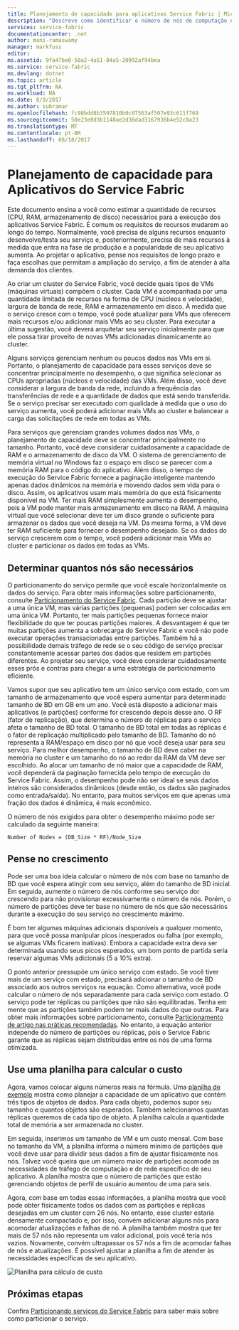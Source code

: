```yaml
---
title: Planejamento de capacidade para aplicativos Service Fabric | Microsoft Docs
description: "Descreve como identificar o número de nós de computação necessários para um aplicativo do Service Fabric"
services: service-fabric
documentationcenter: .net
author: mani-ramaswamy
manager: markfuss
editor: 
ms.assetid: 9fa47be0-50a2-4a51-84a5-20992af94bea
ms.service: service-fabric
ms.devlang: dotnet
ms.topic: article
ms.tgt_pltfrm: NA
ms.workload: NA
ms.date: 8/9/2017
ms.author: subramar
ms.openlocfilehash: fc98bdd8b3597810b0c07563af507e93c611f769
ms.sourcegitcommit: 50e23e8d3b1148ae2d36dad3167936b4e52c8a23
ms.translationtype: MT
ms.contentlocale: pt-BR
ms.lasthandoff: 08/18/2017
---
```

# <a name="capacity-planning-for-service-fabric-applications"></a>Planejamento de capacidade para Aplicativos do Service Fabric
Este documento ensina a você como estimar a quantidade de recursos (CPU, RAM, armazenamento de disco) necessários para a execução dos aplicativos Service Fabric. É comum os requisitos de recursos mudarem ao longo do tempo. Normalmente, você precisa de alguns recursos enquanto desenvolve/testa seu serviço e, posteriormente, precisa de mais recursos à medida que entra na fase de produção e a popularidade de seu aplicativo aumenta. Ao projetar o aplicativo, pense nos requisitos de longo prazo e faça escolhas que permitam a ampliação do serviço, a fim de atender à alta demanda dos clientes.

 Ao criar um cluster do Service Fabric, você decide quais tipos de VMs (máquinas virtuais) compõem o cluster. Cada VM é acompanhada por uma quantidade limitada de recursos na forma de CPU (núcleos e velocidade), largura de banda de rede, RAM e armazenamento em disco. À medida que o serviço cresce com o tempo, você pode atualizar para VMs que oferecem mais recursos e/ou adicionar mais VMs ao seu cluster. Para executar a última sugestão, você deverá arquitetar seu serviço inicialmente para que ele possa tirar proveito de novas VMs adicionadas dinamicamente ao cluster.

Alguns serviços gerenciam nenhum ou poucos dados nas VMs em si. Portanto, o planejamento de capacidade para esses serviços deve se concentrar principalmente no desempenho, o que significa selecionar as CPUs apropriadas (núcleos e velocidade) das VMs. Além disso, você deve considerar a largura de banda da rede, incluindo a frequência das transferências de rede e a quantidade de dados que está sendo transferida. Se o serviço precisar ser executado com qualidade à medida que o uso do serviço aumenta, você poderá adicionar mais VMs ao cluster e balancear a carga das solicitações de rede em todas as VMs.

Para serviços que gerenciam grandes volumes dados nas VMs, o planejamento de capacidade deve se concentrar principalmente no tamanho. Portanto, você deve considerar cuidadosamente a capacidade de RAM e o armazenamento de disco da VM. O sistema de gerenciamento de memória virtual no Windows faz o espaço em disco se parecer com a memória RAM para o código do aplicativo. Além disso, o tempo de execução do Service Fabric fornece a paginação inteligente mantendo apenas dados dinâmicos na memória e movendo dados sem vida para o disco. Assim, os aplicativos usam mais memória do que está fisicamente disponível na VM. Ter mais RAM simplesmente aumenta o desempenho, pois a VM pode manter mais armazenamento em disco na RAM. A máquina virtual que você selecionar deve ter um disco grande o suficiente para armazenar os dados que você deseja na VM. Da mesma forma, a VM deve ter RAM suficiente para fornecer o desempenho desejado. Se os dados do serviço crescerem com o tempo, você poderá adicionar mais VMs ao cluster e particionar os dados em todas as VMs.

## <a name="determine-how-many-nodes-you-need"></a>Determinar quantos nós são necessários
O particionamento do serviço permite que você escale horizontalmente os dados do serviço. Para obter mais informações sobre particionamento, consulte [Particionamento do Service Fabric](service-fabric-concepts-partitioning.md). Cada partição deve se ajustar a uma única VM, mas várias partições (pequenas) podem ser colocadas em uma única VM. Portanto, ter mais partições pequenas fornece maior flexibilidade do que ter poucas partições maiores. A desvantagem é que ter muitas partições aumenta a sobrecarga do Service Fabric e você não pode executar operações transacionadas entre partições. Também há a possibilidade demais tráfego de rede se o seu código de serviço precisar constantemente acessar partes dos dados que residem em partições diferentes. Ao projetar seu serviço, você deve considerar cuidadosamente esses prós e contras para chegar a uma estratégia de particionamento eficiente.

Vamos supor que seu aplicativo tem um único serviço com estado, com um tamanho de armazenamento que você espera aumentar para determinado tamanho de BD em GB em um ano. Você está disposto a adicionar mais aplicativos (e partições) conforme for crescendo depois desse ano.  O RF (fator de replicação), que determina o número de réplicas para o serviço afeta o tamanho de BD total. O tamanho de BD total em todas as réplicas é o fator de replicação multiplicado pelo tamanho de BD.  Tamanho do nó representa a RAM/espaço em disco por nó que você deseja usar para seu serviço. Para melhor desempenho, o tamanho de BD deve caber na memória no cluster e um tamanho do nó ao redor da RAM da VM deve ser escolhido. Ao alocar um tamanho de nó maior que a capacidade de RAM, você dependerá da paginação fornecida pelo tempo de execução do Service Fabric. Assim, o desempenho pode não ser ideal se seus dados inteiros são considerados dinâmicos (desde então, os dados são paginados como entrada/saída). No entanto, para muitos serviços em que apenas uma fração dos dados é dinâmica, é mais econômico.

O número de nós exigidos para obter o desempenho máximo pode ser calculado da seguinte maneira:

```
Number of Nodes = (DB_Size * RF)/Node_Size

```


## <a name="account-for-growth"></a>Pense no crescimento
Pode ser uma boa ideia calcular o número de nós com base no tamanho de BD que você espera atingir com seu serviço, além do tamanho de BD inicial. Em seguida, aumente o número de nós conforme seu serviço dor crescendo para não provisionar excessivamente o número de nós. Porém, o número de partições deve ter base no número de nós que são necessários durante a execução do seu serviço no crescimento máximo.

É bom ter algumas máquinas adicionais disponíveis a qualquer momento, para que você possa manipular picos inesperados ou falha (por exemplo, se algumas VMs ficarem inativas).  Embora a capacidade extra deva ser determinada usando seus picos esperados, um bom ponto de partida seria reservar algumas VMs adicionais (5 a 10% extra).

O ponto anterior pressupõe um único serviço com estado. Se você tiver mais de um serviço com estado, precisará adicionar o tamanho de BD associado aos outros serviços na equação. Como alternativa, você pode calcular o número de nós separadamente para cada serviço com estado.  O serviço pode ter réplicas ou partições que não são equilibradas. Tenha em mente que as partições também podem ter mais dados do que outras. Para obter mais informações sobre particionamento, consulte [Particionamento de artigo nas práticas recomendadas](service-fabric-concepts-partitioning.md). No entanto, a equação anterior independe do número de partições ou réplicas, pois o Service Fabric garante que as réplicas sejam distribuídas entre os nós de uma forma otimizada.

## <a name="use-a-spreadsheet-for-cost-calculation"></a>Use uma planilha para calcular o custo
Agora, vamos colocar alguns números reais na fórmula. Uma [planilha de exemplo](https://servicefabricsdkstorage.blob.core.windows.net/publicrelease/SF%20VM%20Cost%20calculator-NEW.xlsx) mostra como planejar a capacidade de um aplicativo que contém três tipos de objetos de dados. Para cada objeto, podemos supor seu tamanho e quantos objetos são esperados. Também selecionamos quantas réplicas queremos de cada tipo de objeto. A planilha calcula a quantidade total de memória a ser armazenada no cluster.

Em seguida, inserimos um tamanho de VM e um custo mensal. Com base no tamanho da VM, a planilha informa o número mínimo de partições que você deve usar para dividir seus dados a fim de ajustar fisicamente nos nós. Talvez você queira que um número maior de partições acomode as necessidades de tráfego de computação e de rede específico de seu aplicativo. A planilha mostra que o número de partições que estão gerenciando objetos de perfil de usuário aumentou de uma para seis.

Agora, com base em todas essas informações, a planilha mostra que você pode obter fisicamente todos os dados com as partições e réplicas desejadas em um cluster com 26 nós. No entanto, esse cluster estaria densamente compactado e, por isso, convém adicionar alguns nós para acomodar atualizações e falhas de nó. A planilha também mostra que ter mais de 57 nós não representa um valor adicional, pois você teria nós vazios. Novamente, convém ultrapassar os 57 nós a fim de acomodar falhas de nós e atualizações. É possível ajustar a planilha a fim de atender às necessidades específicas de seu aplicativo.   

![Planilha para cálculo de custo][Image1]

## <a name="next-steps"></a>Próximas etapas
Confira [Particionando serviços do Service Fabric][10] para saber mais sobre como particionar o serviço.

<!--Image references-->
[Image1]: ./media/SF-Cost.png

<!--Link references--In actual articles, you only need a single period before the slash-->
[10]: service-fabric-concepts-partitioning.md
